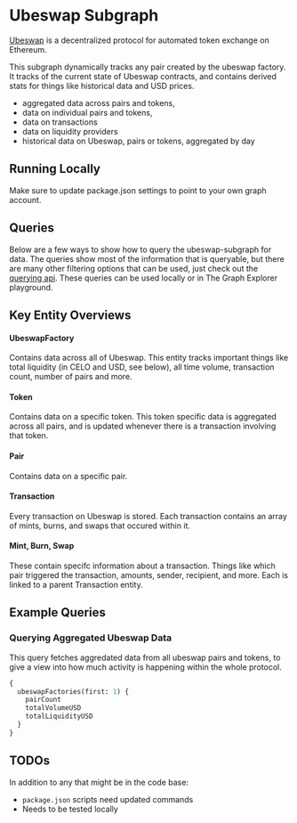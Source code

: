 # Ubeswap Subgraph

[Ubeswap](https://ubeswap.org/) is a decentralized protocol for automated token exchange on Ethereum.

This subgraph dynamically tracks any pair created by the ubeswap factory. It tracks of the current state of Ubeswap contracts, and contains derived stats for things like historical data and USD prices.

- aggregated data across pairs and tokens,
- data on individual pairs and tokens,
- data on transactions
- data on liquidity providers
- historical data on Ubeswap, pairs or tokens, aggregated by day

## Running Locally

Make sure to update package.json settings to point to your own graph account.

## Queries

Below are a few ways to show how to query the ubeswap-subgraph for data. The queries show most of the information that is queryable, but there are many other filtering options that can be used, just check out the [querying api](https://thegraph.com/docs/graphql-api). These queries can be used locally or in The Graph Explorer playground.

## Key Entity Overviews

#### UbeswapFactory

Contains data across all of Ubeswap. This entity tracks important things like total liquidity (in CELO and USD, see below), all time volume, transaction count, number of pairs and more.

#### Token

Contains data on a specific token. This token specific data is aggregated across all pairs, and is updated whenever there is a transaction involving that token.

#### Pair

Contains data on a specific pair.

#### Transaction

Every transaction on Ubeswap is stored. Each transaction contains an array of mints, burns, and swaps that occured within it.

#### Mint, Burn, Swap

These contain specifc information about a transaction. Things like which pair triggered the transaction, amounts, sender, recipient, and more. Each is linked to a parent Transaction entity.

## Example Queries

### Querying Aggregated Ubeswap Data

This query fetches aggredated data from all ubeswap pairs and tokens, to give a view into how much activity is happening within the whole protocol.

```graphql
{
  ubeswapFactories(first: 1) {
    pairCount
    totalVolumeUSD
    totalLiquidityUSD
  }
}
```

## TODOs
In addition to any that might be in the code base:
  - `package.json` scripts need updated commands
  - Needs to be tested locally
